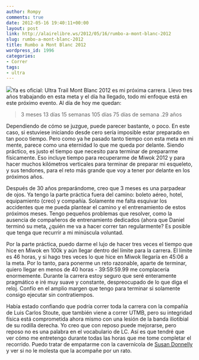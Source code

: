 ```yaml
---
author: Rompy
comments: true
date: 2012-05-16 19:40:11+00:00
layout: post
link: http://alairelibre.ws/2012/05/16/rumbo-a-mont-blanc-2012
slug: rumbo-a-mont-blanc-2012
title: Rumbo a Mont Blanc 2012
wordpress_id: 1996
categories:
- Correr
tags:
- ultra
---
```


[![](http://alairelibre.ws/wp-content/uploads/2012/05/FO_UTMB2011_4-640x426.jpg)](http://alairelibre.ws/wp-content/uploads/2012/05/FO_UTMB2011_4.jpg)Ya es oficial: Ultra Trail Mont Blanc 2012 es mi próxima carrera. Llevo tres años trabajando en esta meta y el día ha llegado, todo mi enfoque está en este próximo evento. Al día de hoy me quedan:


<blockquote>3 meses 13 días  
15 semanas  
105 días  
75 días de semana  
.29 años</blockquote>


Dependiendo de cómo se juzgue, puede parecer bastante, o poco. En este caso, si estuviese iniciando desde cero sería imposible estar preparado en tan poco tiempo. Pero como ya he pasado tanto tiempo con esta meta en mi mente, parece como una eternidad lo que me queda por delante. Siendo práctico, es justo el tiempo que necesito para terminar de prepararme físicamente. Eso incluye tiempo para recuperarme de Miwok 2012 y para hacer muchos kilómetros verticales para terminar de preparar mi esqueleto, y sus tendones, para el reto más grande que voy a tener por delante en los próximos años.

Después de 30 años preparándome, creo que 3 meses es una parpadear de ojos. Ya tengo la parte práctica fuera del camino: boleto aéreo, hotel, equipamiento (creo) y compañía. Solamente me falta esquivar los accidentes que me pueda plantear el camino y el entrenamiento de estos próximos meses. Tengo pequeños problemas que resolver, como la ausencia de compañeros de entrenamiento dedicados (ahora que Daniel terminó su meta, ¿quién me va a hacer correr tan regularmente? Es posible que tenga que recurrir a mi minúscula voluntad.

Por la parte práctica, puedo darme el lujo de hacer tres veces el tiempo que hice en Miwok en 100k y aún llegar dentro del límite para la carrera. El límite es 46 horas, y si hago tres veces lo que hice en Miwok llegaría en 45:06 a la meta. Por lo tanto, para ponerme un reto razonable, aparte de terminar, quiero llegar en menos de 40 horas - 39:59:59.99 me complacería enormemente. Durante la carrera estoy seguro que seré enteramente pragmático e iré muy suave y constante, despreocupado de lo que diga el reloj. Confío en el amplio margen que tengo para terminar si solamente consigo ejecutar sin contratiempos.

Había estado confiando que podría correr toda la carrera con la compañía de Luis Carlos Stoute, que también viene a correr UTMB, pero su integridad física está comprometida ahora mismo con una lesión de la banda iliotibial de su rodilla derecha. Yo creo que con reposo puede mejorarse, pero reposo no es una palabra en el vocabulario de LC. Así es que tendré que ver cómo me entretengo durante todas las horas que me tome completar el recorrido. Puedo tratar de empatarme con la cavernícola de [Susan Donnelly](http://www.susanruns100s.com/) y ver si no le molesta que la acompañe por un rato.


